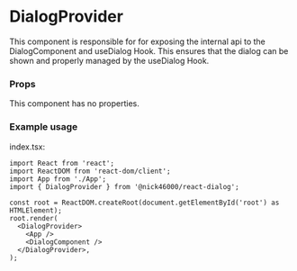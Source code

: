 # DialogProvider

This component is responsible for for exposing the internal api to the DialogComponent and useDialog Hook.
This ensures that the dialog can be shown and properly managed by the useDialog Hook.

### Props

This component has no properties.

### Example usage

index.tsx:

```tsx
import React from 'react';
import ReactDOM from 'react-dom/client';
import App from './App';
import { DialogProvider } from '@nick46000/react-dialog';

const root = ReactDOM.createRoot(document.getElementById('root') as HTMLElement);
root.render(
  <DialogProvider>
    <App />
    <DialogComponent />
  </DialogProvider>,
);
```
